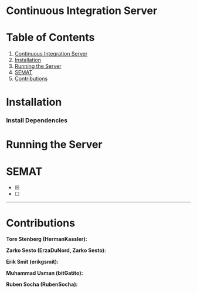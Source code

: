 # Continuous Integration Server

# Table of Contents

1. [Continuous Integration Server](#continuous-integration-server)
2. [Installation](#installation)
3. [Running the Server](#running-the-server)
4. [SEMAT](#semat)
5. [Contributions](#contributions)

# Installation

### Install Dependencies

# Running the Server<a name='running-the-server'></a>

# SEMAT

- [x]
- [ ]

---

# Contributions

**Tore Stenberg (HermanKassler):**

**Zarko Sesto (ErzaDuNord, Zarko Sesto):**

**Erik Smit (erikgsmit):**

**Muhammad Usman (bitGatito):**

**Ruben Socha (RubenSocha):**

